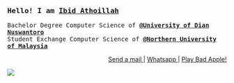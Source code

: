 ### <samp>Hello! I am <b><a rel="nofollow noopener noreferrer" target="_blank" href="https://htmlpreview.github.io/?https://raw.githubusercontent.com/ibidathoillah/ibidathoillah/master/VisualCV%20(6_23_2021%203_24_57%20AM).html">Ibid Athoillah</a></b></samp>
<samp>
  Bachelor Degree Computer Science of <a target="_blank" href="https://dinus.ac.id/"><b>@University of Dian Nuswantoro</b></a> <br>
  Student Exchange Computer Science of <a target="_blank" href="https://www.uum.edu.my/"><b>@Northern University of Malaysia</b></a> <br>
</samp>
<p align="right">
<a href="mailto:ibidathoillah@gmail.com"> Send a mail </a> | <a href="https://api.whatsapp.com/send?phone=62895328338770"> Whatsapp </a> | <a href="https://www.youtube.com/watch?v=FtutLA63Cp8"> Play Bad Apple! </a>
</p>
<a href="https://www.youtube.com/watch?v=FtutLA63Cp8">
<img src="https://gist.githubusercontent.com/ibidathoillah/020148bd12965370f1ec077fe474cef9/raw/3d76f86b82d61f8f696e615eee9a36fc4c21e8c8/source.gif"/>
 </a>
